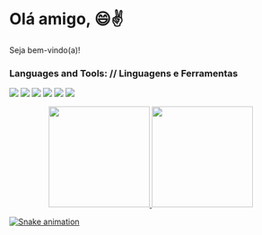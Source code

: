 # Olá amigo, :smile::v:

Seja bem-vindo(a)! 



 

<h3 align="left">Languages and Tools: // Linguagens e Ferramentas 
</h3><p align="left"  target=> 
<img src="https://img.icons8.com/color/48/000000/javascript--v1.png"/>
<img src="https://img.icons8.com/color/48/000000/nodejs.png"/>
<img src="https://img.icons8.com/fluent/48/000000/mysql-logo.png"/>
<img src="https://img.icons8.com/nolan/48/000000/git.png"/>
<img src="https://img.icons8.com/nolan/48/000000/lua.png"/>
<img src="https://img.icons8.com/nolan/48/000000/c++.png"/>
 
<div align="center">
  <a href="https://github.com/LucasJLSantos">
  <img height="180em" src="https://github-readme-stats.vercel.app/api?username=LucasJLSantos&show_icons=true&theme=dracula&include_all_commits=true&count_private=true"/>
  <img height="180em" src="https://github-readme-stats.vercel.app/api/top-langs/?username=LucasJLSantos&layout=compact&langs_count=7&theme=dracula"/>
</div>

 <div> 
 
  
 ![Snake animation](https://github.com/Master-Lukaa/Master-Lukaa/blob/output/github-contribution-grid-snake.svg)
 
</div>

